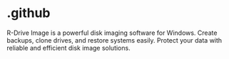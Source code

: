 # .github
R-Drive Image is a powerful disk imaging software for Windows. Create backups, clone drives, and restore systems easily. Protect your data with reliable and efficient disk image solutions.
